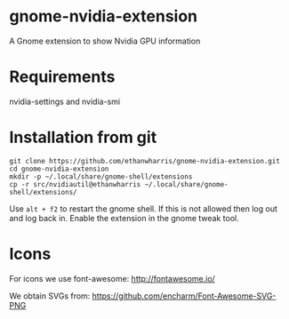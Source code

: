 # gnome-nvidia-extension
A Gnome extension to show Nvidia GPU information

# Requirements
nvidia-settings and nvidia-smi

# Installation from git
    git clone https://github.com/ethanwharris/gnome-nvidia-extension.git
    cd gnome-nvidia-extension
    mkdir -p ~/.local/share/gnome-shell/extensions
    cp -r src/nvidiautil@ethanwharris ~/.local/share/gnome-shell/extensions/
Use `alt + f2` to restart the gnome shell. If this is not allowed then log out and log back in. Enable the extension in the gnome tweak tool.

# Icons
For icons we use font-awesome:
http://fontawesome.io/

We obtain SVGs from:
https://github.com/encharm/Font-Awesome-SVG-PNG
